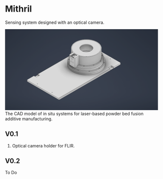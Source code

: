 # Mithril
Sensing system designed with an optical camera.


<img src="media/Optical Camera Only.png" alt="drawing" width="1000"/> <br> 
The CAD model of in situ systems for laser-based powder bed fusion additive manufacturing. 
</p>
<p align="center">
</p>


## V0.1
1. Optical camera holder for FLIR.

## V0.2
To Do 
    